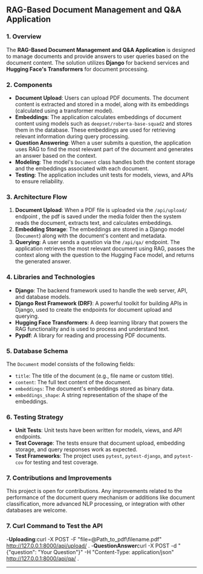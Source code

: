 ## RAG-Based Document Management and Q&A Application

### 1. **Overview**

The **RAG-Based Document Management and Q&A Application** is designed to manage documents and provide answers to user queries based on the document content. The solution utilizes **Django** for backend services and **Hugging Face's Transformers** for document processing.

### 2. **Components**

- **Document Upload**: Users can upload PDF documents. The document content is extracted and stored in a model, along with its embeddings (calculated using a transformer model).
- **Embeddings**: The application calculates embeddings of document content using models such as `deepset/roberta-base-squad2` and stores them in the database. These embeddings are used for retrieving relevant information during query processing.
- **Question Answering**: When a user submits a question, the application uses RAG to find the most relevant part of the document and generates an answer based on the context.
- **Modeling**: The model's `Document` class handles both the content storage and the embeddings associated with each document.
- **Testing**: The application includes unit tests for models, views, and APIs to ensure reliability.

### 3. **Architecture Flow**

1. **Document Upload**: When a PDF file is uploaded via the `/api/upload/` endpoint , the pdf is saved under the media folder then the system reads the document, extracts text, and calculates embeddings.
2. **Embedding Storage**: The embeddings are stored in a Django model (`Document`) along with the document's content and metadata.
3. **Querying**: A user sends a question via the `/api/qa/` endpoint. The application retrieves the most relevant document using RAG, passes the context along with the question to the Hugging Face model, and returns the generated answer.

### 4. **Libraries and Technologies**

- **Django**: The backend framework used to handle the web server, API, and database models.
- **Django Rest Framework (DRF)**: A powerful toolkit for building APIs in Django, used to create the endpoints for document upload and querying.
- **Hugging Face Transformers**: A deep learning library that powers the RAG functionality and is used to process and understand text.
- **Pypdf**: A library for reading and processing PDF documents.

### 5. **Database Schema**

The `Document` model consists of the following fields:

- `title`: The title of the document (e.g., file name or custom title).
- `content`: The full text content of the document.
- `embeddings`: The document's embeddings stored as binary data.
- `embeddings_shape`: A string representation of the shape of the embeddings.

### 6. **Testing Strategy**

- **Unit Tests**: Unit tests have been written for models, views, and API endpoints. 
- **Test Coverage**: The tests ensure that document upload, embedding storage, and query responses work as expected.
- **Test Frameworks**: The project uses `pytest`, `pytest-django`, and `pytest-cov` for testing and test coverage.

### 7. **Contributions and Improvements**

This project is open for contributions. Any improvements related to the performance of the document query mechanism or additions like document classification, more advanced NLP processing, or integration with other databases are welcome.

### 7. **Curl Command to Test the API**
-**Uploading**:curl -X POST -F "file=@Path_to_pdf\filename.pdf" http://127.0.0.1:8000/api/upload/ .
-**QuestionAnswer**curl -X POST -d "{\"question\": \"Your Question\"}" -H "Content-Type: application/json" http://127.0.0.1:8000/api/qa/ .

---

